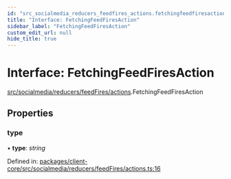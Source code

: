 ```yaml
---
id: "src_socialmedia_reducers_feedfires_actions.fetchingfeedfiresaction"
title: "Interface: FetchingFeedFiresAction"
sidebar_label: "FetchingFeedFiresAction"
custom_edit_url: null
hide_title: true
---
```


# Interface: FetchingFeedFiresAction

[src/socialmedia/reducers/feedFires/actions](../modules/src_socialmedia_reducers_feedfires_actions.md).FetchingFeedFiresAction

## Properties

### type

• **type**: *string*

Defined in: [packages/client-core/src/socialmedia/reducers/feedFires/actions.ts:16](https://github.com/xr3ngine/xr3ngine/blob/2d83606b6/packages/client-core/src/socialmedia/reducers/feedFires/actions.ts#L16)
